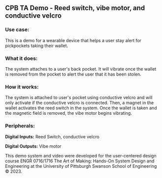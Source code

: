 ## CPB TA Demo - Reed switch, vibe motor, and conductive velcro

### Use case: 

This is a demo for a wearable device that helps a user stay alert for pickpockets taking their wallet.

### What it does: 

The system attaches to a user's back pocket. It will vibrate once the wallet is removed from the pocket to alert the user that it has been stolen.

### How it works:

The system is attached to user's pocket using conductive velcro and will only activate if the conductive velcro is connected. Then, a magnet in the wallet activates the reed switch in the system. Once the wallet is taken and the magnetic field is removed, the vibe motor begins vibrating.

### Peripherals:

**Digital Inputs:** 
Reed Switch, conductive velcro

**Digital Outputs:**
Vibe motor


This demo system and video were developed for the user-centered design course ENGR 0716/1716 The Art of Making: Hands-On System Design and Engineering at the University of Pittsburgh Swanson School of Engineering © 2023.

